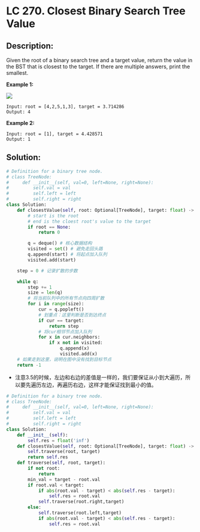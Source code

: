# LC 270. Closest Binary Search Tree Value

## Description:
Given the root of a binary search tree and a target value, return the value in the BST that is closest to the target. If there are multiple answers, print the smallest.

__Example 1:__

<img src = "https://assets.leetcode.com/uploads/2021/03/12/closest1-1-tree.jpg">

```
Input: root = [4,2,5,1,3], target = 3.714286
Output: 4
```

__Example 2:__

```
Input: root = [1], target = 4.428571
Output: 1
```

## Solution:

```python
# Definition for a binary tree node.
# class TreeNode:
#     def __init__(self, val=0, left=None, right=None):
#         self.val = val
#         self.left = left
#         self.right = right
class Solution:
    def closestValue(self, root: Optional[TreeNode], target: float) -> int:
        # start is the root
        # end is the cloest root's value to the target
        if root == None:
            return 0

        q = deque() # 核心数据结构
        visited = set() # 避免走回头路
        q.append(start) # 将起点加入队列
        visited.add(start)

    step = 0 # 记录扩散的步数

    while q:
        step += 1
        size = len(q)
        # 将当前队列中的所有节点向四周扩散
        for i in range(size):
            cur = q.popleft()
            # 划重点：这里判断是否到达终点
            if cur == target:
                return step
            # 将cur相邻节点加入队列
            for x in cur.neighbors:
                if x not in visited:
                    q.append(x)
                    visited.add(x)
    # 如果走到这里，说明在图中没有找到目标节点
    return -1
```

* 注意3.5的时候，左边和右边的差值是一样的，我们要保证从小到大遍历，所以要先遍历左边，再遍历右边，这样才能保证找到最小的值。

```py
# Definition for a binary tree node.
# class TreeNode:
#     def __init__(self, val=0, left=None, right=None):
#         self.val = val
#         self.left = left
#         self.right = right
class Solution:
    def __init__(self):
        self.res = float('inf')
    def closestValue(self, root: Optional[TreeNode], target: float) -> int:
        self.traverse(root, target)
        return self.res
    def traverse(self, root, target):
        if not root:
            return
        min_val = target - root.val
        if root.val < target:
            if abs(root.val - target) < abs(self.res - target):
                self.res = root.val
            self.traverse(root.right,target)
        else:
            self.traverse(root.left,target)
            if abs(root.val - target) < abs(self.res - target):
                self.res = root.val

```
